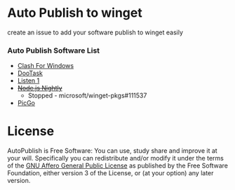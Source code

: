 # Auto Publish to winget

create an issue to add your software publish to winget easily

### Auto Publish Software List

- [Clash For Windows](https://github.com/Fndroid/clash_for_windows_pkg/)
- [DooTask](https://github.com/kuaifan/dootask)
- [Listen 1](https://github.com/listen1/listen1_desktop/)
- ~~[Node.js Nightly](https://nodejs.org/download/nightly/)~~
  - Stopped - microsoft/winget-pkgs#111537
- [PicGo](https://github.com/Molunerfinn/PicGo)

# License

AutoPublish is Free Software: You can use, study share and improve it at your will. Specifically you can redistribute and/or
modify it under the terms of the [GNU Affero General Public License](http://www.gnu.org/licenses/gpl-3.0.en.html) as published
by the Free Software Foundation, either version 3 of the License, or (at your option) any later version.
